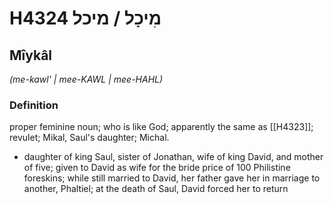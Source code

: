 # H4324 מִיכָל / מיכל

## Mîykâl

_(me-kawl' | mee-KAWL | mee-HAHL)_

### Definition

proper feminine noun; who is like God; apparently the same as [[H4323]]; revulet; Mikal, Saul's daughter; Michal.

- daughter of king Saul, sister of Jonathan, wife of king David, and mother of five; given to David as wife for the bride price of 100 Philistine foreskins; while still married to David, her father gave her in marriage to another, Phaltiel; at the death of Saul, David forced her to return
